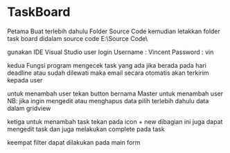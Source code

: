 # TaskBoard
Petama Buat terlebih dahulu Folder Source Code kemudian letakkan folder task board didalam source code
E:\Source Code\

gunakan IDE Visual Studio
user login
Username : Vincent
Password : vin

kedua
Fungsi program mengecek task yang ada jika berada pada hari deadline atau sudah dilewati
maka email secara otomatis akan terkirim kepada user 

untuk menambah user tekan button bernama Master untuk menambah user
NB: jika ingin mengedit atau menghapus data pilih terlebih dahulu data dalam gridview

ketiga 
untuk menambah task tekan pada icon + new
dibagian ini juga 
dapat mengedit task dan juga melakukan complete pada task

keempat
filter dapat dilakukan pada main form
